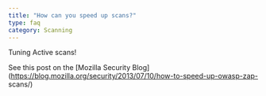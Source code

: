 ```yaml
---
title: "How can you speed up scans?"
type: faq
category: Scanning
---
```


Tuning Active scans!

See this post on the [Mozilla Security
Blog](https://blog.mozilla.org/security/2013/07/10/how-to-speed-up-owasp-zap-
scans/)
